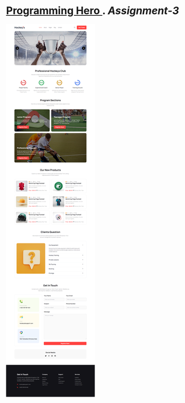 # <a href="https://web.programming-hero.com/">Programming Hero </a>. <strong> <i>Assignment-3</i> </strong>

<img src='./assets/Images/Hockeys.png'>
